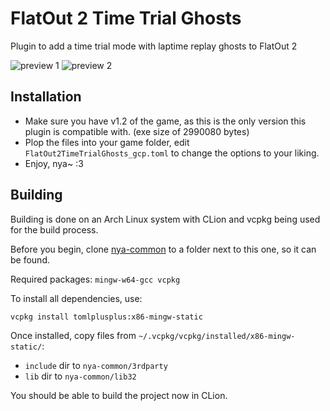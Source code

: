 # FlatOut 2 Time Trial Ghosts

Plugin to add a time trial mode with laptime replay ghosts to FlatOut 2

![preview 1](https://i.imgur.com/NwciFsX.png)
![preview 2](https://i.imgur.com/NzHPEbG.png)

## Installation

- Make sure you have v1.2 of the game, as this is the only version this plugin is compatible with. (exe size of 2990080 bytes)
- Plop the files into your game folder, edit `FlatOut2TimeTrialGhosts_gcp.toml` to change the options to your liking.
- Enjoy, nya~ :3

## Building

Building is done on an Arch Linux system with CLion and vcpkg being used for the build process. 

Before you begin, clone [nya-common](https://github.com/gaycoderprincess/nya-common) to a folder next to this one, so it can be found.

Required packages: `mingw-w64-gcc vcpkg`

To install all dependencies, use:
```console
vcpkg install tomlplusplus:x86-mingw-static
```

Once installed, copy files from `~/.vcpkg/vcpkg/installed/x86-mingw-static/`:

- `include` dir to `nya-common/3rdparty`
- `lib` dir to `nya-common/lib32`

You should be able to build the project now in CLion.
